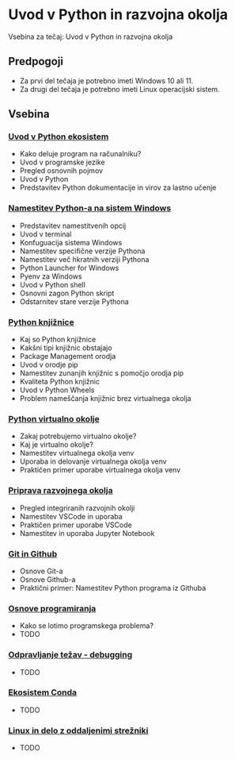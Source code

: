 # Uvod v Python in razvojna okolja

Vsebina za tečaj: Uvod v Python in razvojna okolja

## Predpogoji
- Za prvi del tečaja je potrebno imeti Windows 10 ali 11.
- Za drugi del tečaja je potrebno imeti Linux operacijski sistem. 

## Vsebina

### [Uvod v Python ekosistem](./01_Uvod_v_Python_ekosistem/README.md)
- Kako deluje program na računalniku?
- Uvod v programske jezike
- Pregled osnovnih pojmov
- Uvod v Python
- Predstavitev Python dokumentacije in virov za lastno učenje

### [Namestitev Python-a na sistem Windows](./02_Namestitev_Python-a_na_sistem_Windows/README.md)
- Predstavitev namestitvenih opcij
- Uvod v terminal
- Konfuguacija sistema Windows
- Namestitev specifične verzije Pythona
- Namestitev več hkratnih verziji Pythona 
- Python Launcher for Windows
- Pyenv za Windows
- Uvod v Python shell
- Osnovni zagon Python skript
- Odstarnitev stare verzije Pythona

### [Python knjižnice](./03_Knjiznice/README.md)
- Kaj so Python knjižnice
- Kakšni tipi knjižnic obstajajo
- Package Management orodja
- Uvod v orodje pip
- Namestitev zunanjih knjižnic s pomočjo orodja pip
- Kvaliteta Python knjižnic
- Uvod v Python Wheels
- Problem nameščanja knjižnic brez virtualnega okolja

### [Python virtualno okolje](./04_Python_virtualno_okolje/README.md)
- Zakaj potrebujemo virtualno okolje?
- Kaj je virtualno okolje?
- Namestitev virtualnega okolja venv
- Uporaba in delovanje virtualnega okolja venv
- Praktičen primer uporabe virtualnega okolja venv

### [Priprava razvojnega okolja](./05_Priprava_razvojnega_okolja/README.md)
- Pregled integriranih razvojnih okolji
- Namestitev VSCode in uporaba
- Praktičen primer uporabe VSCode
- Namestitev in uporaba Jupyter Notebook

### [Git in Github](./06_Git_in_Github/README.md)
- Osnove Git-a
- Osnove Github-a
- Praktični primer: Namestitev Python programa iz Githuba

### [Osnove programiranja](./07_Osnove_programiranja/README.md)
- Kako se lotimo programskega problema?
- TODO

### [Odpravljanje težav - debugging](./08_Odpravljanje_tezav/README.md)
- TODO

### [Ekosistem Conda](./09_Python_ekosistem_Conda/README.md)
- TODO

### [Linux in delo z oddaljenimi strežniki](./10_Linux_in_delo_z_oddaljenimi_strezniki/README.md)
- TODO
